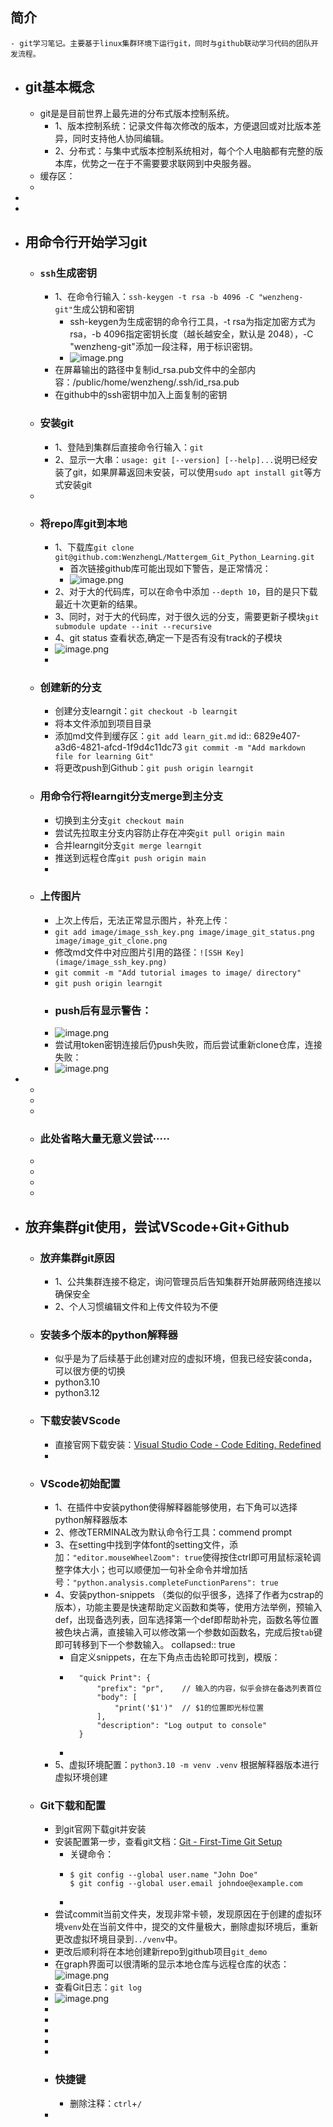 ## 简介
	- git学习笔记。主要基于linux集群环境下运行git，同时与github联动学习代码的团队开发流程。
- ## git基本概念
	- git是是目前世界上最先进的分布式版本控制系统。
		- 1、版本控制系统：记录文件每次修改的版本，方便退回或对比版本差异，同时支持他人协同编辑。
		- 2、分布式：与集中式版本控制系统相对，每个个人电脑都有完整的版本库，优势之一在于不需要要求联网到中央服务器。
	- 缓存区：
	-
-
-
- ## 用命令行开始学习git
	- ### `ssh`生成密钥
		- 1、在命令行输入：`ssh-keygen -t rsa -b 4096 -C "wenzheng-git"`生成公钥和密钥
			- ssh-keygen为生成密钥的命令行工具，-t rsa为指定加密方式为rsa，-b 4096指定密钥长度（越长越安全，默认是 2048），-C "wenzheng-git"添加一段注释，用于标识密钥。
			- ![image.png](/image/image_1747214815093_0.png)
		- 在屏幕输出的路径中复制id_rsa.pub文件中的全部内容：/public/home/wenzheng/.ssh/id_rsa.pub
		- 在github中的ssh密钥中加入上面复制的密钥
	- ### 安装git
		- 1、登陆到集群后直接命令行输入：`git`
		- 2、显示一大串：`usage: git [--version] [--help]...`说明已经安装了git，如果屏幕返回未安装，可以使用`sudo apt install git`等方式安装git
	-
	- ### 将repo库git到本地
		- 1、下载库`git clone git@github.com:WenzhengL/Mattergem_Git_Python_Learning.git`
			- 首次链接github库可能出现如下警告，是正常情况：
			- ![image.png](/image/image_1747214753984_0.png)
		- 2、对于大的代码库，可以在命令中添加 `--depth 10`，目的是只下载最近十次更新的结果。
		- 3、同时，对于大的代码库，对于很久远的分支，需要更新子模块`git submodule update --init --recursive`
		- 4、git status 查看状态,确定一下是否有没有track的子模块
		- ![image.png](/image/image_1747215518572_0.png)
		-
	- ### 创建新的分支
		- 创建分支learngit：`git checkout -b learngit`
		- 将本文件添加到项目目录
		- 添加md文件到缓存区：`git add learn_git.md`
		  id:: 6829e407-a3d6-4821-afcd-1f9d4c11dc73
		  `git commit -m "Add markdown file for learning Git"`
		- 将更改push到Github：`git push origin learngit`
	- ### 用命令行将learngit分支merge到主分支
		- 切换到主分支`git checkout main`
		- 尝试先拉取主分支内容防止存在冲突`git pull origin main`
		- 合并learngit分支`git merge learngit`
		- 推送到远程仓库`git push origin main`
		-
	- ### 上传图片
		- 上次上传后，无法正常显示图片，补充上传：
		- `git add image/image_ssh_key.png image/image_git_status.png image/image_git_clone.png`
		- 修改md文件中对应图片引用的路径：`![SSH Key](image/image_ssh_key.png)`
		- `git commit -m "Add tutorial images to image/ directory"`
		- `git push origin learngit`
		- ### push后有显示警告：
		- ![image.png](/image/image_1747578357670_0.png)
		- 尝试用token密钥连接后仍push失败，而后尝试重新clone仓库，连接失败：
		- ![image.png](/image/image_1747618713079_0.png)
-
	-
	-
	-
	- ### 此处省略大量无意义尝试·····
	-
	-
	-
	-
- ## 放弃集群git使用，尝试VScode+Git+Github
	- ### 放弃集群git原因
		- 1、公共集群连接不稳定，询问管理员后告知集群开始屏蔽网络连接以确保安全
		- 2、个人习惯编辑文件和上传文件较为不便
	- ### 安装多个版本的python解释器
		- 似乎是为了后续基于此创建对应的虚拟环境，但我已经安装conda，可以很方便的切换
		- python3.10
		- python3.12
	- ### 下载安装VScode
		- 直接官网下载安装：[Visual Studio Code - Code Editing. Redefined](https://code.visualstudio.com/)
		-
	- ### VScode初始配置
		- 1、在插件中安装python使得解释器能够使用，右下角可以选择python解释器版本
		- 2、修改TERMINAL改为默认命令行工具：commend prompt
		- 3、在setting中找到字体font的setting文件，添加：`"editor.mouseWheelZoom": true`使得按住ctrl即可用鼠标滚轮调整字体大小；也可以顺便加一句补全命令并增加括号：`"python.analysis.completeFunctionParens": true`
		- 4、安装python-snippets （类似的似乎很多，选择了作者为cstrap的版本），功能主要是快速帮助定义函数和类等，使用方法举例，预输入def，出现备选列表，回车选择第一个def即帮助补完，函数名等位置被色块占满，直接输入可以修改第一个参数如函数名，完成后按`tab`键即可转移到下一个参数输入。
		  collapsed:: true
			- 自定义snippets，在左下角点击齿轮即可找到，模版：
			- ```
			  	"quick Print": {
			  		"prefix": "pr",    // 输入的内容，似乎会排在备选列表首位
			  		"body": [
			  			"print('$1')"  // $1的位置即光标位置
			  		],
			  		"description": "Log output to console"
			  	}
			  ```
			-
		- 5、虚拟环境配置：`python3.10 -m venv .venv` 根据解释器版本进行虚拟环境创建
	- ### Git下载和配置
		- 到git官网下载git并安装
		- 安装配置第一步，查看git文档：[Git - First-Time Git Setup](https://git-scm.com/book/en/v2/Getting-Started-First-Time-Git-Setup)
			- 关键命令：
			- ```
			  $ git config --global user.name "John Doe"
			  $ git config --global user.email johndoe@example.com
			  ```
			-
		- 尝试commit当前文件夹，发现非常卡顿，发现原因在于创建的虚拟环境`venv`处在当前文件中，提交的文件量极大，删除虚拟环境后，重新更改虚拟环境目录到`../venv`中。
		- 更改后顺利将在本地创建新repo到github项目`git_demo`
		- 在graph界面可以很清晰的显示本地仓库与远程仓库的状态： ![image.png](/image/image_1747661656137_0.png)
		- 查看Git日志：` git log `
		- ![image.png](/image/image_1747662006490_0.png)
		-
		-
		-
		-
		-
		- ### 快捷键
			- 删除注释：`ctrl`+`/`
		-